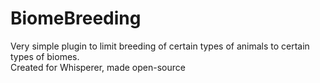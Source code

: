 # BiomeBreeding

Very simple plugin to limit breeding of certain types of animals to certain types of biomes.
<br>Created for Whisperer, made open-source
